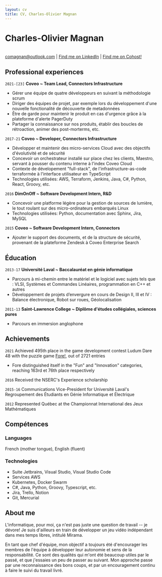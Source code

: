 ```yaml
---
layout: cv
title: CV, Charles-Olivier Magnan
---
```

# Charles-Olivier Magnan
<br>

<div id="webaddress">
<a href="comagnan@outlook.com">comagnan@outlook.com</a>
| <a href="https://ca.linkedin.com/in/charles-olivier-magnan-b89a6183">Find me on LinkedIn</a>
| <a href="https://cohost.org/TheBlondeBass">Find me on Cohost!</a>
</div>

## Professional experiences

`2021-[23]`
__Coveo ~ Team Lead, Connectors Infrastructure__

- Gérer une équipe de quatre développeurs en suivant la méthodologie scrum
- Diriger des équipes de projet, par exemple lors du développement d'une nouvelle fonctionalité de découverte de metadonnées
- Être de garde pour maintenir le produit en cas d'urgence grâce à la plateforme d'alerte PagerDuty
- Partager la connaissance sur nos produits, établir des boucles de rétroaction, animer des post-morterms, etc.

`2017-21`
__Coveo ~ Developer, Connectors Infrastructure__

- Développer et maintenir des micro-services Cloud avec des objectifs d'évolutivité et de sécurité
- Concevoir un orchestrateur installé sur place chez les clients, Maestro, servant à pousser du contenu interne à l'index Coveo Cloud
- Contexte de dévelopement "full-stack", de l'infrastructure-as-code terraformée à l'interface utilisateur en TypeScript
- Technologies utilisées: AWS, Terraform, Jenkins, Java, C#, Python, React, Groovy, etc.

`2016`
__DimOnOff ~ Software Development Intern, R&D__

- Concevoir une platforme légère pour la gestion de sources de lumière, le tout roulant sur des micro-ordinateurs embarqués Linux
- Technologies utilisées: Python, documentation avec Sphinx, Jira, MySQL

`2015`
__Coveo ~ Software Development Intern, Connectors__

- Ajouter le support des documents, et de la structure de sécurité, provenant de la plateforme Zendesk à Coveo Enterprise Search

## Éducation

`2013-17`
__Université Laval ~ Baccalauréat en génie informatique__

- Parcours à mi-chemin entre le matériel et le logiciel avec sujets tels que : VLSI, Systèmes et Commandes Linéaires, programmation en C++ et autres
- Développement de projets d’envergure en cours de Design II, III et IV : Balance électronique, Robot sur roues, Géolocalisation

`2011-13`
__Saint-Lawrence College ~ Diplôme d'études collégiales, sciences pures__

- Parcours en immersion anglophone

## Achievements

`2021`
Achieved 495th place in the game development contest Ludum Dare 48 with the puzzle game [Fore!](https://ldjam.com/events/ludum-dare/48/fore), out of 2721 entries
- Fore distinguished itself in the "Fun" and "Innovation" categories, reaching 163rd et 76th place respectively

`2016`
Received the NSERC's Experience scholarship

`2015-16`
Communications Vice-President for Université Laval's Regroupement des Étudiants en Génie Informatique et Électrique

`2012`
Represented Québec at the Championnat International des Jeux Mathématiques

## Compétences

### Languages

French (mother tongue), English (fluent)

### Technologies

- Suite Jetbrains, Visual Studio, Visual Studio Code
- Services AWS
- Kubernetes, Docker Swarm
- C#, Java, Python, Groovy, Typescript, etc.
- Jira, Trello, Notion
- Git, Mercurial

## About me

L'informatique, pour moi, ça n'est pas juste une question de travail -- je dévore! Je suis d'ailleurs en train de développer un jeu vidéo indépendant dans mes temps libres, intitulé Mirama.

En tant que chef d'équipe, mon objectif a toujours été d'encourager les membres de l'équipe à développer leur autonomie et sens de la responsabilité. Ce sont des qualités qui m'ont été beaucoup utiles par le passé, et que j'essaies un peu de passer au suivant. Mon approche passe par une reconnaissance des bons coups, et par un encouragement continu à faire le suivi du travail livré.

<!-- ### Footer

Last updated: July 2023 -->


